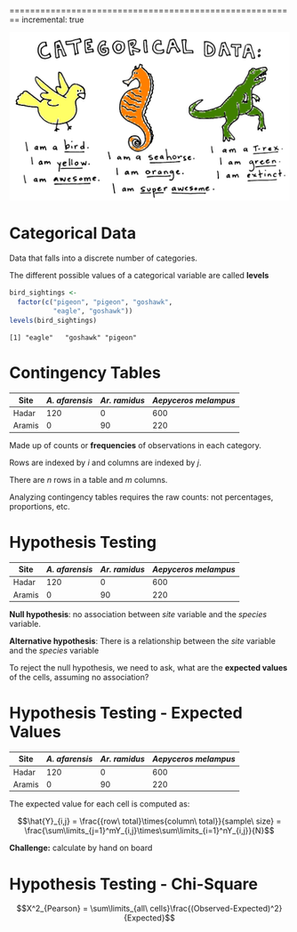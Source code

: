 ========================================================
incremental: true

![categories](categorical-data.jpg)

Categorical Data
===============

Data that falls into a discrete number of categories. 

The different possible values of a categorical variable are called **levels**


```r
bird_sightings <- 
  factor(c("pigeon", "pigeon", "goshawk", 
           "eagle", "goshawk"))
levels(bird_sightings)
```

```
[1] "eagle"   "goshawk" "pigeon" 
```

Contingency Tables
================

Site | *A. afarensis* | *Ar. ramidus* |  *Aepyceros melampus*
---|----|-----|-------
Hadar | 120 | 0 | 600
Aramis | 0 | 90 | 220

Made up of counts or **frequencies** of observations in each category.

Rows are indexed by $i$ and columns are indexed by $j$.

There are $n$ rows in a table and $m$ columns.

Analyzing contingency tables requires the raw counts: not percentages, proportions, etc.

Hypothesis Testing
================
  
Site | *A. afarensis* | *Ar. ramidus* |  *Aepyceros melampus*
---|----|-----|-------
Hadar | 120 | 0 | 600
Aramis | 0 | 90 | 220


**Null hypothesis**: no association between $site$ variable and the $species$ variable.

**Alternative hypothesis**: There is a relationship between the $site$ variable and the $species$ variable

To reject the null hypothesis, we need to ask, what are the **expected values** of the cells, assuming no association?

Hypothesis Testing - Expected Values
================
Site | *A. afarensis* | *Ar. ramidus* |  *Aepyceros melampus* 
---|----|-----|-------
Hadar | 120 | 0 | 600
Aramis | 0 | 90 | 220 

The expected value for each cell is computed as:

$$\hat{Y}_{i,j} = \frac{{row\ total}\times{column\ total}}{sample\ size} = \frac{\sum\limits_{j=1}^mY_{i,j}\times\sum\limits_{i=1}^nY_{i,j}}{N}$$

**Challenge:** calculate by hand on board

Hypothesis Testing - Chi-Square
===========

$$X^2_{Pearson} = \sum\limits_{all\ cells}\frac{(Observed-Expected)^2}{Expected}$$

